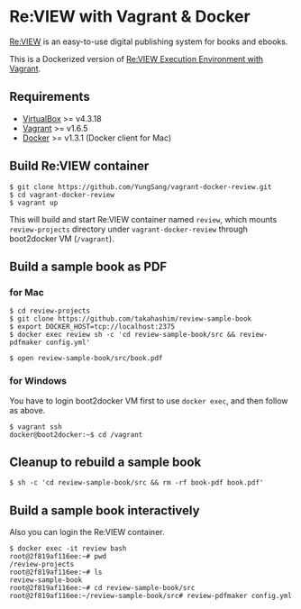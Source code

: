 # Re:VIEW with Vagrant & Docker

[Re:VIEW](https://github.com/kmuto/review) is an easy-to-use digital publishing system for books and ebooks.

This is a Dockerized version of [Re:VIEW Execution Environment with Vagrant](https://github.com/kenjis/vagrant-review-precise64).

## Requirements

- [VirtualBox](https://www.virtualbox.org/) >= v4.3.18
- [Vagrant](https://www.vagrantup.com/) >= v1.6.5
- [Docker](https://www.docker.com/) >= v1.3.1 (Docker client for Mac)

## Build Re:VIEW container

```
$ git clone https://github.com/YungSang/vagrant-docker-review.git
$ cd vagrant-docker-review
$ vagrant up
```
This will build and start Re:VIEW container named `review`, which mounts `review-projects` directory under `vagrant-docker-review` through boot2docker VM (`/vagrant`).

## Build a sample book as PDF

### for Mac

```
$ cd review-projects
$ git clone https://github.com/takahashim/review-sample-book
$ export DOCKER_HOST=tcp://localhost:2375
$ docker exec review sh -c 'cd review-sample-book/src && review-pdfmaker config.yml'
```

```
$ open review-sample-book/src/book.pdf
```

### for Windows

You have to login boot2docker VM first to use `docker exec`, and then follow as above.

```
$ vagrant ssh
docker@boot2docker:~$ cd /vagrant
```

## Cleanup to rebuild a sample book

```
$ sh -c 'cd review-sample-book/src && rm -rf book-pdf book.pdf'
```

## Build a sample book interactively

Also you can login the Re:VIEW container.

```
$ docker exec -it review bash
root@2f819af116ee:~# pwd
/review-projects
root@2f819af116ee:~# ls
review-sample-book
root@2f819af116ee:~# cd review-sample-book/src
root@2f819af116ee:~/review-sample-book/src# review-pdfmaker config.yml
```
